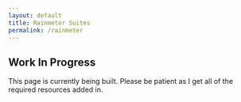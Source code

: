 ```yaml
---
layout: default
title: Rainmeter Suites
permalink: /rainmeter
---
```



## Work In Progress

This page is currently being built. Please be patient as I get all of the required resources added in.
